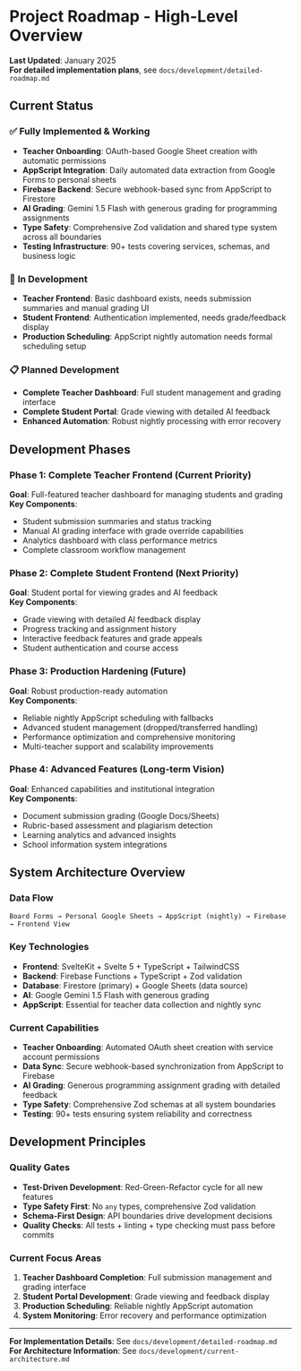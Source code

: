 # Project Roadmap - High-Level Overview

**Last Updated**: January 2025  
**For detailed implementation plans**, see `docs/development/detailed-roadmap.md`

## Current Status

### ✅ **Fully Implemented & Working**
- **Teacher Onboarding**: OAuth-based Google Sheet creation with automatic permissions
- **AppScript Integration**: Daily automated data extraction from Google Forms to personal sheets
- **Firebase Backend**: Secure webhook-based sync from AppScript to Firestore
- **AI Grading**: Gemini 1.5 Flash with generous grading for programming assignments
- **Type Safety**: Comprehensive Zod validation and shared type system across all boundaries
- **Testing Infrastructure**: 90+ tests covering services, schemas, and business logic

### 🚧 **In Development**
- **Teacher Frontend**: Basic dashboard exists, needs submission summaries and manual grading UI
- **Student Frontend**: Authentication implemented, needs grade/feedback display
- **Production Scheduling**: AppScript nightly automation needs formal scheduling setup

### 📋 **Planned Development**
- **Complete Teacher Dashboard**: Full student management and grading interface
- **Complete Student Portal**: Grade viewing with detailed AI feedback
- **Enhanced Automation**: Robust nightly processing with error recovery

## Development Phases

### **Phase 1: Complete Teacher Frontend** (Current Priority)
**Goal**: Full-featured teacher dashboard for managing students and grading  
**Key Components**:
- Student submission summaries and status tracking
- Manual AI grading interface with grade override capabilities
- Analytics dashboard with class performance metrics
- Complete classroom workflow management

### **Phase 2: Complete Student Frontend** (Next Priority)
**Goal**: Student portal for viewing grades and AI feedback  
**Key Components**:
- Grade viewing with detailed AI feedback display
- Progress tracking and assignment history
- Interactive feedback features and grade appeals
- Student authentication and course access

### **Phase 3: Production Hardening** (Future)
**Goal**: Robust production-ready automation  
**Key Components**:
- Reliable nightly AppScript scheduling with fallbacks
- Advanced student management (dropped/transferred handling)
- Performance optimization and comprehensive monitoring
- Multi-teacher support and scalability improvements

### **Phase 4: Advanced Features** (Long-term Vision)
**Goal**: Enhanced capabilities and institutional integration  
**Key Components**:
- Document submission grading (Google Docs/Sheets)
- Rubric-based assessment and plagiarism detection
- Learning analytics and advanced insights
- School information system integrations

## System Architecture Overview

### **Data Flow**
```
Board Forms → Personal Google Sheets → AppScript (nightly) → Firebase → Frontend View
```

### **Key Technologies**
- **Frontend**: SvelteKit + Svelte 5 + TypeScript + TailwindCSS
- **Backend**: Firebase Functions + TypeScript + Zod validation
- **Database**: Firestore (primary) + Google Sheets (data source)
- **AI**: Google Gemini 1.5 Flash with generous grading
- **AppScript**: Essential for teacher data collection and nightly sync

### **Current Capabilities**
- **Teacher Onboarding**: Automated OAuth sheet creation with service account permissions
- **Data Sync**: Secure webhook-based synchronization from AppScript to Firebase
- **AI Grading**: Generous programming assignment grading with detailed feedback
- **Type Safety**: Comprehensive Zod schemas at all system boundaries
- **Testing**: 90+ tests ensuring system reliability and correctness

## Development Principles

### **Quality Gates**
- **Test-Driven Development**: Red-Green-Refactor cycle for all new features
- **Type Safety First**: No `any` types, comprehensive Zod validation
- **Schema-First Design**: API boundaries drive development decisions
- **Quality Checks**: All tests + linting + type checking must pass before commits

### **Current Focus Areas**
1. **Teacher Dashboard Completion**: Full submission management and grading interface
2. **Student Portal Development**: Grade viewing and feedback display
3. **Production Scheduling**: Reliable nightly AppScript automation
4. **System Monitoring**: Error recovery and performance optimization

---

**For Implementation Details**: See `docs/development/detailed-roadmap.md`  
**For Architecture Information**: See `docs/development/current-architecture.md`